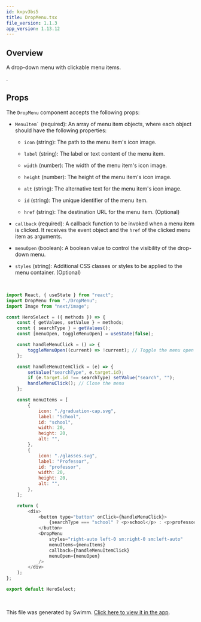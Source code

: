```yaml
---
id: kxpv3bs5
title: DropMenu.tsx
file_version: 1.1.3
app_version: 1.13.12
---
```


## Overview

A drop-down menu with clickable menu items.

.

## **Props**

The `DropMenu` component accepts the following props:

- `MenuItem`<swm-token data-swm-token=":components/DropMenu.tsx:6:4:4:`export interface MenuItem {`"/>`` ` `` (required): An array of menu item objects, where each object should have the following properties:

  - `icon` (string): The path to the menu item's icon image.

  - `label` (string): The label or text content of the menu item.

  - `width` (number): The width of the menu item's icon image.

  - `height` (number): The height of the menu item's icon image.

  - `alt` (string): The alternative text for the menu item's icon image.

  - `id` (string): The unique identifier of the menu item.

  - `href` (string): The destination URL for the menu item. (Optional)

- `callback` (required): A callback function to be invoked when a menu item is clicked. It receives the event object and the `href` of the clicked menu item as arguments.

- `menuOpen` (boolean): A boolean value to control the visibility of the drop-down menu.

- `styles` (string): Additional CSS classes or styles to be applied to the menu container. (Optional)

  <br/>

```javascript
import React, { useState } from "react";
import DropMenu from "./DropMenu";
import Image from "next/image";

const HeroSelect = ({ methods }) => {
	const { getValues, setValue } = methods;
	const { searchType } = getValues();
	const [menuOpen, toggleMenuOpen] = useState(false);

	const handleMenuClick = () => {
		toggleMenuOpen((current) => !current); // Toggle the menu open state
	};

	const handleMenuItemClick = (e) => {
		setValue("searchType", e.target.id);
		if (e.target.id !== searchType) setValue("search", "");
		handleMenuClick(); // Close the menu
	};

	const menuItems = [
		{
			icon: "./graduation-cap.svg",
			label: "School",
			id: "school",
			width: 20,
			height: 20,
			alt: "",
		},
		{
			icon: "./glasses.svg",
			label: "Professor",
			id: "professor",
			width: 20,
			height: 20,
			alt: "",
		},
	];

	return (
		<div>
			<button type="button" onClick={handleMenuClick}>
				{searchType === "school" ? <p>school</p> : <p>professor</p>}
			</button>
			<DropMenu
				styles="right-auto left-0 sm:right-0 sm:left-auto"
				menuItems={menuItems}
				callback={handleMenuItemClick}
				menuOpen={menuOpen}
			/>
		</div>
	);
};

export default HeroSelect;
```

<br/>

This file was generated by Swimm. [Click here to view it in the app](https://app.swimm.io/repos/Z2l0aHViJTNBJTNBY2xhc3NtYXRlLWZyb250ZW5kJTNBJTNBY291cnNlLWNvbm5lY3Q=/docs/kxpv3bs5).
